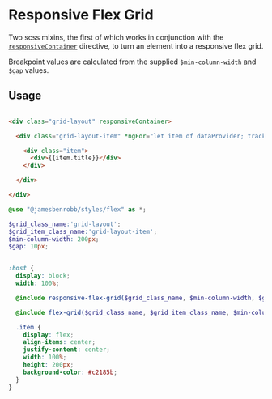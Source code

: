 <!-- THIS IS A GENERATED FILE - DO NOT EDIT -->

<a name="responsive-flex-grid"></a>
# Responsive Flex Grid

Two scss mixins, the first of which works in conjunction with the [`responsiveContainer`](components/layout/responsive-container) directive, to turn an element into a responsive flex grid.

Breakpoint values are calculated from the supplied `$min-column-width` and `$gap` values.

<a name="responsive-flex-grid-usage"></a>
## Usage

```html

<div class="grid-layout" responsiveContainer>

  <div class="grid-layout-item" *ngFor="let item of dataProvider; trackBy: trackById">

    <div class="item">
      <div>{{item.title}}</div>
    </div>

  </div>

</div>

```

```scss
@use "@jamesbenrobb/styles/flex" as *;

$grid_class_name:'grid-layout';
$grid_item_class_name:'grid-layout-item';
$min-column-width: 200px;
$gap: 10px;


:host {
  display: block;
  width: 100%;

  @include responsive-flex-grid($grid_class_name, $min-column-width, $gap);

  @include flex-grid($grid_class_name, $grid_item_class_name, $min-column-width, $gap, $gap);

  .item {
    display: flex;
    align-items: center;
    justify-content: center;
    width: 100%;
    height: 200px;
    background-color: #c2185b;
  }
}

```

